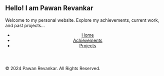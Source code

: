 <!DOCTYPE html>
<html lang="en">
<head>
    <meta charset="UTF-8">
    <meta name="viewport" content="width=device-width, initial-scale=1.0">
    <title>My Personal Website</title>
    <link rel="stylesheet" href="style.css">
</head>
<body>
    <main>
        <section class="intro">
            <h1>Hello! I am Pawan Revankar</h1>
            <p>Welcome to my personal website. Explore my achievements, current work, and past projects...</p>
        </section>
    </main>
	    <header>
        <nav>
            <ul>
                <li><a href="index.html">Home</a></li>
                <li><a href="achievements.html">Achievements</a></li>
                <li><a href="projects.html">Projects</a></li>
            </ul>
        </nav>
    </header>
    <footer>
        <p>&copy; 2024 Pawan Revankar. All Rights Reserved.</p>
    </footer>
</body>
</html>
